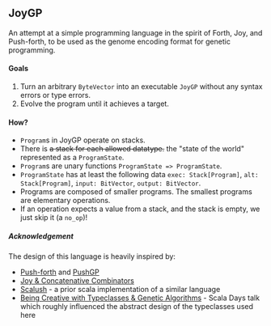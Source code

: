 ## JoyGP

An attempt at a simple programming language in the spirit of Forth, Joy, and
Push-forth, to be used as the genome encoding format for genetic programming.

#### Goals

1.  Turn an arbitrary `ByteVector` into an executable `JoyGP` without any syntax errors or type errors.
2.  Evolve the program until it achieves a target.


#### How?

* `Program`s in JoyGP operate on stacks. 
* There is ~~a stack for each allowed datatype.~~ the "state of the world" represented as a `ProgramState`.
* `Program`s are unary functions `ProgramState => ProgramState`.
* `ProgramState` has at least the following data `exec: Stack[Program]`, `alt: Stack[Program]`, `input: BitVector`, `output: BitVector`. 
* Programs are composed of smaller programs.  The smallest programs are elementary operations.
* If an operation expects a value from a stack, and the stack is empty, we just skip it (a `no_op`)!

##### Acknowledgement

The design of this language is heavily inspired by:
* [Push-forth](http://faculty.hampshire.edu/lspector/push.html) and [PushGP](https://lspector.github.io/)
* [Joy & Concatenative Combinators](http://tunes.org/~iepos/joy.html)
* [Scalush](https://github.com/lvilnis/ScalushGP/blob/master/scalushgp.scala) - a prior scala implementation of a similar language
* [Being Creative with Typeclasses & Genetic Algorithms](https://www.youtube.com/watch?v=lTd3Ep8jGrw) - Scala Days talk which roughly influenced the abstract design of the typeclasses used here
